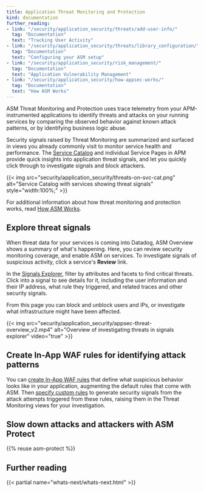 ```yaml
---
title: Application Threat Monitoring and Protection
kind: documentation
further_reading:
- link: "/security/application_security/threats/add-user-info/"
  tag: "Documentation"
  text: "Tracking User Activity"
- link: "/security/application_security/threats/library_configuration/"
  tag: "Documentation"
  text: "Configuring your ASM setup"
- link: "/security/application_security/risk_management/"
  tag: "Documentation"
  text: "Application Vulnerability Management"
- link: "/security/application_security/how-appsec-works/"
  tag: "Documentation"
  text: "How ASM Works"
---
```


ASM Threat Monitoring and Protection uses trace telemetry from your APM-instrumented applications to identify threats and attacks on your running services by comparing the observed behavior against known attack patterns, or by identifying business logic abuse.

Security signals raised by Threat Monitoring are summarized and surfaced in views you already commonly visit to monitor service health and performance. The [Service Catalog][1] and individual Service Pages in APM provide quick insights into application threat signals, and let you quickly click through to investigate signals and block attackers.

{{< img src="security/application_security/threats-on-svc-cat.png" alt="Service Catalog with services showing threat signals" style="width:100%;" >}}

For additional information about how threat monitoring and protection works, read [How ASM Works][4].


## Explore threat signals

When threat data for your services is coming into Datadog, ASM Overview shows a summary of what's happening. Here, you can review security monitoring coverage, and enable ASM on services. To investigate signals of suspicious activity, click a service's **Review** link.

In the [Signals Explorer][2], filter by attributes and facets to find critical threats. Click into a signal to see details for it, including the user information and their IP address, what rule they triggered, and related traces and other security signals.

From this page you can block and unblock users and IPs, or investigate what infrastructure might have been affected.

{{< img src="security/application_security/appsec-threat-overview_v2.mp4" alt="Overview of investigating threats in signals explorer" video="true" >}}


## Create In-App WAF rules for identifying attack patterns

You can [create In-App WAF rules][5] that define what suspicious behavior looks like in your application, augmenting the default rules that come with ASM. Then [specify custom rules][6] to generate security signals from the attack attempts triggered from these rules, raising them in the Threat Monitoring views for your investigation.

## Slow down attacks and attackers with ASM Protect

{{% reuse asm-protect %}}

## Further reading

{{< partial name="whats-next/whats-next.html" >}}

[1]: https://app.datadoghq.com/services?lens=Security
[2]: /security/explorer
[4]: /security/application_security/how-appsec-works/
[5]: /security/application_security/threats/inapp_waf_rules/
[6]: /security/application_security/threats/custom_rules/

